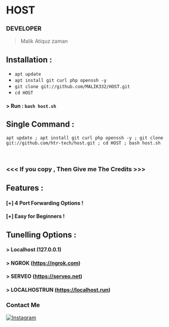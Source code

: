 # HOST
### DEVELOPER 
> Malik Atiquz zaman

## Installation :

* `apt update`
* `apt install git curl php openssh -y`
* `git clone git://github.com/MALIK332/HOST.git`
* `cd HOST`

#### > Run : `bash host.sh`

## Single Command :
```
apt update ; apt install git curl php openssh -y ; git clone git://github.com/htr-tech/host.git ; cd HOST ; bash host.sh
```
<br>



### <<< If you copy , Then Give me The Credits >>>

## Features :
#### [+] 4 Port Forwarding Options !
#### [+] Easy for Beginners !

## Tunelling Options :
#### > Localhost (127.0.0.1)
#### > NGROK (https://ngrok.com)
#### > SERVEO (https://serveo.net)
#### > LOCALHOSTRUN (https://localhost.run)
### Contact Me
[![Instagram](https://img.shields.io/badge/INSTAGRAM-malik__atiquz__.zaman-orange)](www.instagram.com/malik_atiquz_.zaman)
